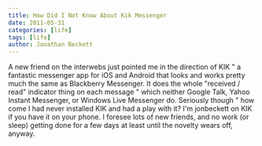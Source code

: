 ```yaml
---
title: How Did I Not Know About Kik Messenger
date: 2011-05-31
categories: [life]
tags: [life]
author: Jonathan Beckett
---
```


A new friend on the interwebs just pointed me in the direction of KIK " a fantastic messenger app for iOS and Android that looks and works pretty much the same as Blackberry Messenger. It does the whole "received / read" indicator thing on each message " which neither Google Talk, Yahoo Instant Messenger, or Windows Live Messenger do. Seriously though " how come I had never installed KIK and had a play with it? I'm jonbeckett on KIK if you have it on your phone. I foresee lots of new friends, and no work (or sleep) getting done for a few days at least until the novelty wears off, anyway.